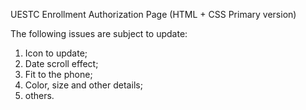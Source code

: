 UESTC Enrollment Authorization Page (HTML + CSS Primary version)

The following issues are subject to update:

1. Icon to update;
2. Date scroll effect;
3. Fit to the phone;
4. Color, size and other details;
5. others.
